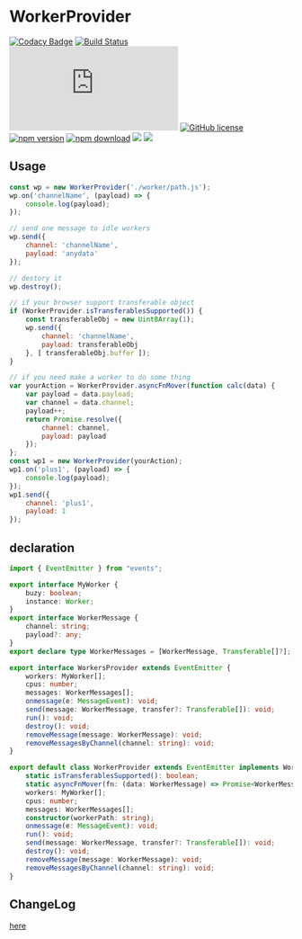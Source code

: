 # WorkerProvider

[![Codacy Badge](https://api.codacy.com/project/badge/Grade/12ae8b47df824f3ebd55ce4b10958589)](https://app.codacy.com/app/geeeger/WorkerProvider?utm_source=github.com&utm_medium=referral&utm_content=geeeger/WorkerProvider&utm_campaign=Badge_Grade_Dashboard)
[![Build Status](https://travis-ci.org/geeeger/WorkerProvider.svg?branch=master)](https://travis-ci.org/geeeger/WorkerProvider) [![gzip](https://badge-size.herokuapp.com/geeeger/WorkerProvider/master/lib/index.min.js?compression=gzip&style=flat-square)](https://github.com/geeeger/WorkerProvider/tree/master/lib) [![GitHub license](https://img.shields.io/badge/license-MIT-blue.svg)](https://github.com/geeeger/WorkerProvider/blob/master/LICENSE) [![npm version](https://img.shields.io/npm/v/worker-provider.svg?style=flat)](https://www.npmjs.com/package/worker-provider) [![npm download](https://img.shields.io/npm/dw/worker-provider.svg)](https://www.npmjs.com/package/worker-provider) ![](https://img.shields.io/codecov/c/github/geeeger/WorkerProvider.svg) [![](https://data.jsdelivr.com/v1/package/npm/worker-provider/badge)](https://www.jsdelivr.com/package/npm/worker-provider)

## Usage

```javascript
const wp = new WorkerProvider('./worker/path.js');
wp.on('channelName', (payload) => {
    console.log(payload);
});

// send one message to idle workers
wp.send({
    channel: 'channelName',
    payload: 'anydata'
});

// destory it
wp.destroy();

// if your browser support transferable object
if (WorkerProvider.isTransferablesSupported()) {
    const transferableObj = new Uint8Array(1);
    wp.send({
        channel: 'channelName',
        payload: transferableObj
    }, [ transferableObj.buffer ]);
}

// if you need make a worker to do some thing
var yourAction = WorkerProvider.asyncFnMover(function calc(data) {
    var payload = data.payload;
    var channel = data.channel;
    payload++;
    return Promise.resolve({
        channel: channel,
        payload: payload
    });
};
const wp1 = new WorkerProvider(yourAction);
wp1.on('plus1', (payload) => {
    console.log(payload);
});
wp1.send({
    channel: 'plus1',
    payload: 1
});
```

## declaration

```typescript
import { EventEmitter } from "events";

export interface MyWorker {
    buzy: boolean;
    instance: Worker;
}
export interface WorkerMessage {
    channel: string;
    payload?: any;
}
export declare type WorkerMessages = [WorkerMessage, Transferable[]?];

export interface WorkersProvider extends EventEmitter {
    workers: MyWorker[];
    cpus: number;
    messages: WorkerMessages[];
    onmessage(e: MessageEvent): void;
    send(message: WorkerMessage, transfer?: Transferable[]): void;
    run(): void;
    destroy(): void;
    removeMessage(message: WorkerMessage): void;
    removeMessagesByChannel(channel: string): void;
}

export default class WorkerProvider extends EventEmitter implements WorkersProvider {
    static isTransferablesSupported(): boolean;
    static asyncFnMover(fn: (data: WorkerMessage) => Promise<WorkerMessage>): string;
    workers: MyWorker[];
    cpus: number;
    messages: WorkerMessages[];
    constructor(workerPath: string);
    onmessage(e: MessageEvent): void;
    run(): void;
    send(message: WorkerMessage, transfer?: Transferable[]): void;
    destroy(): void;
    removeMessage(message: WorkerMessage): void;
    removeMessagesByChannel(channel: string): void;
}

```

## ChangeLog

[here](./CHANGELOG.md)
